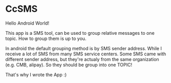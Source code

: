 # CcSMS
Hello Android World!

This app is a SMS tool, can be used to group relative messages to one topic. How to group them is up to you.

In android the default grouping method is by SMS sender address. While I receive a lot of SMS from many SMS service centers. Some SMS came with different sender address, but they're actualy from the same organization (e.g. CMB, alipay). So they should be group into one TOPIC!

That's why I wrote the App :)
